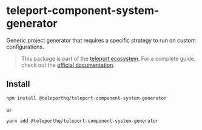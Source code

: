 # teleport-component-system-generator

Generic project generator that requires a specific strategy to run on custom configurations.

> This package is part of the [teleport ecosystem](https://github.com/teleporthq/teleport-code-generators). For a complete guide, check out the [official documentation](https://docs.teleporthq.io/).

## Install
```bash
npm install @teleporthq/teleport-component-system-generator
```
or
```bash
yarn add @teleporthq/teleport-component-system-generator
```
